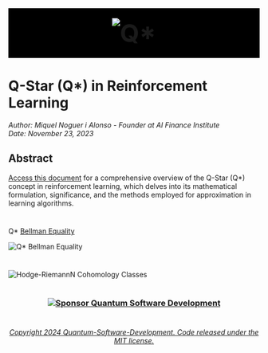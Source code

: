 
<!-- header -->

<div style="text-align:center;">
    <span style="display: block; background-color: black; padding: 20px;">
        <img src="https://via.placeholder.com/1200x200/000000/FFFFFF?text=%20%20%20%20%20%20%20%20%20%20%20%20Q%2A" alt="Q*" style="font-size: 50px; font-weight: bold;">
    </span>
</div>

<!-- end header -->



# Q-Star (Q*) in Reinforcement Learning
*Author: Miquel Noguer i Alonso - Founder at AI Finance Institute*  
*Date: November 23, 2023*



## Abstract
[Access this document](https://github.com/Quantum-Software-Development/Q-Star/blob/1e3dfd901f7ae1e9830f96f7e8c830cecbd5e804/Bellman%20Q*/Q*%20Bellman%20Doc.pdf) for a comprehensive overview of the Q-Star (Q*) concept in reinforcement learning, which delves into its mathematical formulation, significance, and the methods employed for approximation in learning algorithms.

#

Q* [Bellman Equality]()

![Q* Bellman Equality](https://github.com/Quantum-Software-Development/Q-Star/assets/113218619/91c383e8-5c31-4695-8236-b56e58b2a59a)


#

![Hodge-RiemannN Cohomology Classes](https://github.com/Quantum-Software-Development/Q-Star/assets/113218619/2aacaba9-dcc7-4a60-be18-9d2e4885b7a3)









<!-- https://docs.github.com/en/get-started/writing-on-github/getting-started-with-writing-and-formatting-on-github/about-writing-and-formatting-on-github


https://docs.github.com/en/get-started/writing-on-github/getting-started-with-writing-and-formatting-on-github/about-writing-and-formatting-on-github


https://docs.github.com/en/get-started/writing-on-github/working-with-advanced-formatting/organizing-information-with-tables


 -https://docs.github.com/en/get-started/writing-on-github/working-with-advanced-formatting/organizing-information-with-collapsed-sections 

 -https://docs.github.com/en/get-started/writing-on-github/working-with-advanced-formatting/writing-mathematical-expressions

https://docs.github.com/en/get-started/writing-on-github/working-with-advanced-formatting/creating-and-highlighting-code-blocks

https://docs.github.com/en/get-started/writing-on-github/working-with-advanced-formatting/creating-diagrams

https://docs.github.com/en/get-started/writing-on-github/working-with-advanced-formatting/autolinked-references-and-urls

https://docs.github.com/en/get-started/writing-on-github/working-with-advanced-formatting/about-task-lists

https://docs.github.com/en/get-started/writing-on-github/working-with-advanced-formatting/creating-a-permanent-link-to-a-code-snippet

https://docs.github.com/en/get-started/writing-on-github/working-with-advanced-formatting/using-keywords-in-issues-and-pull-requests

https://docs.github.com/en/get-started/using-git/about-git

https://docs.github.com/en/get-started/using-git/pushing-commits-to-a-remote-repository -->


#

<!-- footer 

<div align="center">
  <p> <em>made with vibe, frequency & joy</em> </p> -->

### <p align="center">   [![Sponsor Quantum Software Development](https://img.shields.io/badge/Sponsor-Quantum%20Software%20Development-brightgreen?logo=GitHub)](https://github.com/sponsors/Quantum-Software-Development)

</div>

<!-- end footer -->

#

######  <p align="center"> [Copyright 2024 Quantum-Software-Development. Code released under the MIT license.](https://github.com/Quantum-Software-Development/Q-Star/blob/f5115a1a073bdb3fa68c51bb3b3414c8e0b0270e/LICENSE)

